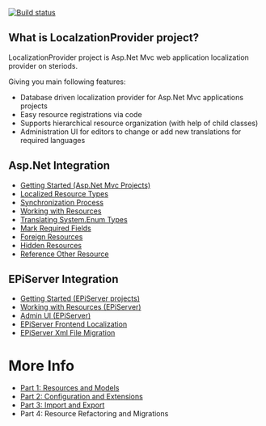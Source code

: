 [![Build status](https://ci.appveyor.com/api/projects/status/vlbh4yux2ube1gsr?svg=true)](https://ci.appveyor.com/project/ValdisIljuconoks/localizationprovider)

## What is LocalzationProvider project?

LocalizationProvider project is Asp.Net Mvc web application localization provider on steriods.

Giving you main following features:
* Database driven localization provider for Asp.Net Mvc applications projects
* Easy resource registrations via code
* Supports hierarchical resource organization (with help of child classes)
* Administration UI for editors to change or add new translations for required languages

## Asp.Net Integration
* [Getting Started (Asp.Net Mvc Projects)](docs/getting-started-net.md)
* [Localized Resource Types](docs/resource-types.md)
* [Synchronization Process](docs/sync-net.md)
* [Working with Resources](docs/working-with-resources-net.md)
* [Translating System.Enum Types](docs/translate-enum-net.md)
* [Mark Required Fields](docs/required-fields.md)
* [Foreign Resources](docs/foreign-resources.md)
* [Hidden Resources](docs/hidden-resources.md)
* [Reference Other Resource](docs/ref-resources.md)

## EPiServer Integration
* [Getting Started (EPiServer projects)](docs/getting-started-epi.md)
* [Working with Resources (EPiServer)](docs/working-with-resources-epi.md)
* [Admin UI (EPiServer)](docs/adminui-epi.md)
* [EPiServer Frontend Localization](docs/jsresourcehandler-epi.md)
* [EPiServer Xml File Migration](docs/xml-migration-epi.md)


# More Info

* [Part 1: Resources and Models](http://blog.tech-fellow.net/2016/03/16/db-localization-provider-part-1-resources-and-models/)
* [Part 2: Configuration and Extensions](http://blog.tech-fellow.net/2016/04/21/db-localization-provider-part-2-configuration-and-extensions/)
* [Part 3: Import and Export](http://blog.tech-fellow.net/2017/02/22/localization-provider-import-and-export-merge/)
* Part 4: Resource Refactoring and Migrations

